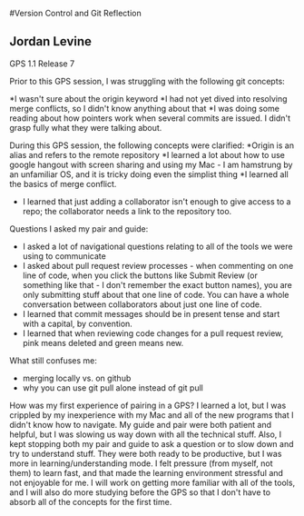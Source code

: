 #Version Control and Git Reflection
## Jordan Levine
GPS 1.1
Release 7

Prior to this GPS session, I was struggling with the following git concepts:

*I wasn't sure about the origin keyword
*I had not yet dived into resolving merge conflicts, so I didn't know anything about that
*I was doing some reading about how pointers work when several commits are issued. I didn't grasp fully what they were talking about.

During this GPS session, the following concepts were clarified:
*Origin is an alias and refers to the remote repository
*I learned a lot about how to use google hangout with screen sharing and using my Mac - I am hamstrung by an unfamiliar OS, and it is tricky doing even the simplist thing
*I learned all the basics of merge conflict.
* I learned that just adding a collaborator isn't enough to give access to a repo; the collaborator needs a link to the repository too.

Questions I asked my pair and guide:
* I asked a lot of navigational questions relating to all of the tools we were using to communicate
* I asked about pull request review processes - when commenting on one line of code, when you click the buttons like Submit Review (or something like that - I don't remember the exact button names), you are only submitting stuff about that one line of code. You can have a whole conversation between collaborators about just one line of code.
* I learned that commit messages should be in present tense and start with a capital, by convention.
* I learned that when reviewing code changes for a pull request review, pink means deleted and green means new.

What still confuses me:
* merging locally vs. on github
* why you can use git pull alone instead of git pull <repo name>

How was my first experience of pairing in a GPS?
I learned a lot, but I was crippled by my inexperience with my Mac and all of the new programs that I didn't know how to navigate. My guide and pair were both patient and helpful, but I was slowing us way down with all the technical stuff. Also, I kept stopping both my pair and guide to ask a question or to slow down and try to understand stuff. They were both ready to be productive, but I was more in learning/understanding mode. I felt pressure (from myself, not them) to learn fast, and that made the learning environment stressful and not enjoyable for me. I will work on getting more familiar with all of the tools, and I will also do more studying before the GPS so that I don't have to absorb all of the concepts for the first time.